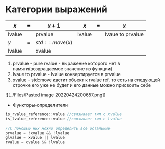 # Категории выражений
| $x$    | $=$ | $x+1$        | $x$    | $=$ | $x$              |
| ------ | --- | ------------ | ------ | --- | ---------------- |
| lvalue |     | prvalue      | lvalue |     | lvaue to prvalue |
| $y$      | =   | $std::move(x)$ |        |     |                  |
| lvalue |     | xvalue       |        |     |                  |
1. prvalue - pure rvalue - выражение которого нет в памяти(возвращаемое значение из функции)
2. lvaue to prvalue - lvalue конвертируется в prvalue
3. xvalue - std::move кастит объект к rvalue ref, то есть на следующей строчке его уже не будет и его данные можно присвоить себе

![[../Files/Pasted image 20220424200657.png]]

* Функторы-определители 
```cpp
is_rvalue_reference::value //связывает тип с xvalue 
is_lvalue_reference::value //связывает тип с lvalue

//С помощью них можно определить все остальные
prvalue = !xvalue && !lvalue 
glvalue = xvalue || lvalue 
rvalue = xvalue && !lvalue
```
